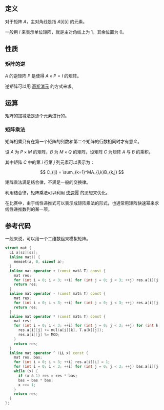 ## 定义

对于矩阵 $A$，主对角线是指 $A[i][i]$ 的元素。

一般用 $I$ 来表示单位矩阵，就是主对角线上为 1，其余位置为 0。

## 性质

### 矩阵的逆

$A$ 的逆矩阵 $P$ 是使得 $A \times P = I$ 的矩阵。

逆矩阵可以用 [高斯消元](/math/gauss/) 的方式来求。

## 运算

矩阵的加减法是逐个元素进行的。

### 矩阵乘法

矩阵相乘只有在第一个矩阵的列数和第二个矩阵的行数相同时才有意义。

设 $A$ 为 $P \times M$ 的矩阵，$B$ 为 $M \times Q$ 的矩阵，设矩阵 $C$ 为矩阵 $A$ 与 $B$ 的乘积，

其中矩阵 $C$ 中的第 $i$ 行第 $j$ 列元素可以表示为：

$$
C_{ij} = \sum_{k=1}^MA_{i,k}B_{k,j}
$$

矩阵乘法满足结合律，不满足一般的交换律。

利用结合律，矩阵乘法可以利用 [快速幂](/math/quick-pow/) 的思想来优化。

在比赛中，由于线性递推式可以表示成矩阵乘法的形式，也通常用矩阵快速幂来求线性递推数列的某一项。

## 参考代码

一般来说，可以用一个二维数组来模拟矩阵。

```c++
struct mat {
  LL a[sz][sz];
  inline mat() {
    memset(a, 0, sizeof a);
  }
  inline mat operator + (const mat& T) const {
    mat res;
    for (int i = 0; i < 3; ++i) for (int j = 0; j < 3; ++j) res.a[i][j] = (a[i][j] - T.a[i][j] + MOD) % MOD;
    return res;
  }
  inline mat operator - (const mat& T) const {
    mat res;
    for (int i = 0; i < 3; ++i) for (int j = 0; j < 3; ++j) res.a[i][j] = (a[i][j] + T.a[i][j]) % MOD;
    return res;
  }
  inline mat operator * (const mat& T) const {
    mat res;
    for (int i = 0; i < 3; ++i) for (int j = 0; j < 3; ++j) for (int k = 0; k < 3; ++k) {
      res.a[i][j] += mul(a[i][k], T.a[k][j]);
      res.a[i][j] %= MOD;
    }
    return res;
  }
  inline mat operator ^ (LL x) const {
    mat res, bas;
    for (int i = 0; i < 3; ++i) res.a[i][i] = 1;
    for (int i = 0; i < 3; ++i) for (int j = 0; j < 3; ++j) bas.a[i][j] = a[i][j];
    while (x) {
      if (x & 1) res = res * bas;
      bas = bas * bas;
      x >>= 1;
    }
    return res;
  }
};
```
